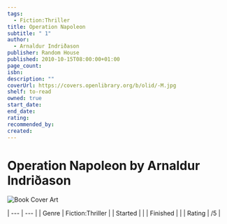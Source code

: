 ```yaml
---
tags:
  - Fiction:Thriller
title: Operation Napoleon
subtitle: " 1"
author:
  - Arnaldur Indriðason
publisher: Random House
published: 2010-10-15T08:00:00+01:00
page_count: 
isbn: 
description: ""
coverUrl: https://covers.openlibrary.org/b/olid/-M.jpg
shelf: to-read
owned: true
start_date: 
end_date: 
rating: 
recommended_by: 
created: 
---
```


# Operation Napoleon by Arnaldur Indriðason

![Book Cover Art](https://covers.openlibrary.org/b/olid/-M.jpg)


| --- | --- |
| Genre | Fiction:Thriller |
| Started |  |
| Finished |  |
| Rating | /5 |

